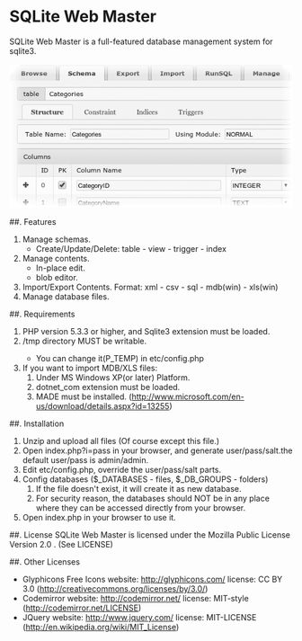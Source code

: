 # SQLite Web Master
SQLite Web Master is a full-featured database management system for sqlite3.

![ScreenShot](/doc/res/preview.jpg)
    
##. Features
1. Manage schemas.
    * Create/Update/Delete: table - view - trigger - index
2. Manage contents.
    * In-place edit.
    * blob editor.
3. Import/Export Contents.
    Format: xml - csv - sql - mdb(win) - xls(win)
4. Manage database files.
        
##. Requirements
1. PHP version 5.3.3 or higher, and Sqlite3 extension must be loaded.
2. <project>/tmp directory MUST be writable. 
    * You can change it(P_TEMP) in etc/config.php
3. If you want to import MDB/XLS files:
    1. Under MS Windows XP(or later) Platform.
    2. dotnet_com extension must be loaded.
    3. MADE must be installed. (http://www.microsoft.com/en-us/download/details.aspx?id=13255)

##. Installation
1. Unzip and upload all files (Of course except this file.)
2. Open index.php?i=pass in your browser, and generate user/pass/salt.the default user/pass is admin/admin.
3. Edit etc/config.php, override the user/pass/salt parts.
4. Config databases ($_DATABASES - files, $_DB_GROUPS - folders)
    1. If the file doesn't exist, it will create it as new database.
    2. For security reason, the databases should NOT be in any place where 
        they can be accessed directly from your browser.
5. Open index.php in your browser to use it.

##. License
    SQLite Web Master is licensed under the Mozilla Public License Version 2.0 . (See LICENSE)

##. Other Licenses
* Glyphicons Free Icons
    website: http://glyphicons.com/
    license: CC BY 3.0 (http://creativecommons.org/licenses/by/3.0/)
* Codemirror 
    website: http://codemirror.net/
    license: MIT-style (http://codemirror.net/LICENSE)
* JQuery
    website: http://www.jquery.com/
    license: MIT-LICENSE (http://en.wikipedia.org/wiki/MIT_License)


